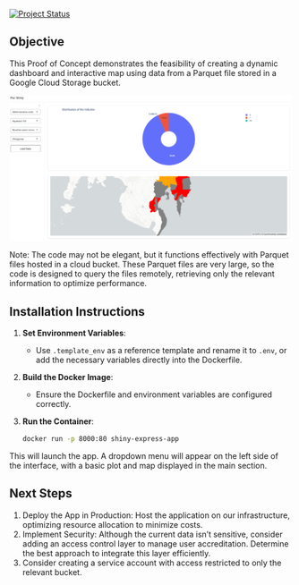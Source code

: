 
[![Project Status](https://img.shields.io/badge/status-under%20development-yellow)](https://github.com/AdAstraEco/poc_shiny)




## Objective

This Proof of Concept demonstrates the feasibility of creating a dynamic dashboard and interactive map using data from a Parquet file stored in a Google Cloud Storage bucket.

![Dashboard Screenshot](doc/media/Xnip2024-11-11_09-02-53.jpg)

Note: The code may not be elegant, but it functions effectively with Parquet files hosted in a cloud bucket. These Parquet files are very large, so the code is designed to query the files remotely, retrieving only the relevant information to optimize performance.

## Installation Instructions

1. **Set Environment Variables**: 
   - Use `.template_env` as a reference template and rename it to `.env`, or add the necessary variables directly into the Dockerfile.

2. **Build the Docker Image**:
   - Ensure the Dockerfile and environment variables are configured correctly.

3. **Run the Container**:
   ```bash
   docker run -p 8000:80 shiny-express-app
   ```


This will launch the app. A dropdown menu will appear on the left side of the interface, with a basic plot and map displayed in the main section.


## Next Steps

1.  Deploy the App in Production: Host the application on our infrastructure, optimizing resource allocation to minimize costs.
1. Implement Security: Although the current data isn’t sensitive, consider adding an access control layer to manage user accreditation. Determine the best approach to integrate this layer efficiently.
1. Consider creating a service account with access restricted to only the relevant bucket.




